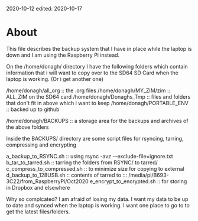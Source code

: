 2020-10-12
edited: 2020-10-17

# About

This file describes the backup system that I have in place while the
laptop is down and I am using the Raspberry Pi instead.

On the /home/donagh/ directory I have the following folders which
contain information that i will want to copy over to the SD64 SD Card
when the laptop is working. (Or i get another one)

/home/donagh/all_org            :: the .org files
/home/donagh/MY_ZIM/zim         :: ALL_ZIM on the SD64 card
/home/donagh/Donaghs_Tmp        :: files and folders that don't fit in above which i want to keep
/home/donagh/PORTABLE_ENV       :: backed up to github

/home/donagh/BACKUPS            :: a storage area for the backups and archives of the above folders

Inside the BACKUPS/ directory are some script files for rsyncing, tarring, compressing and
encrypting

a_backup_to_RSYNC.sh            :: using rsync -avz --exclude-file=ignore.txt
b_tar_to_tarred.sh              :: tarring the folders from RSYNC/ to tarred/ 
c_compress_to_compressed.sh     :: to minimize size for copying to external
d_backup_to_128USB.sh           :: contents of tarred to
                                    ::: /media/pi/B693-3C22/from_RaspberryPi/Oct2020 
e_encrypt_to_encrypted.sh       :: for storing in Dropbox and elsewhere

Why so complcated? 
I am afraid of losing my data.
I want my data to be up to date and synced when the laptop is working.
I want one place to go to to get the latest files/folders.







